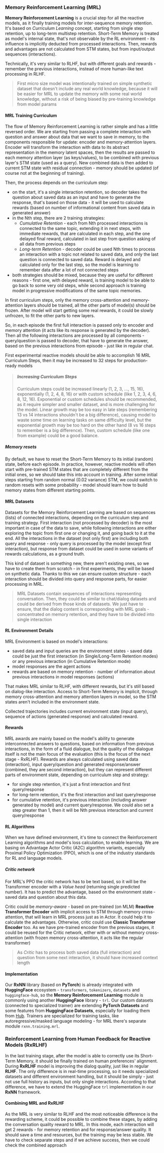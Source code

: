 ### Memory Reinforcement Learning (MRL)
**Memory Reinforcement Learning** is a crucial step for all the reactive models, as it finally training models for inter-sequence memory
retention. It's based on _Curriculum Learning_ concept, starting from single step retention, up to long-term multistep retention. Short-Term
Memory is treated as model's internal state, that's not observable by the RL environment - its influence is implicitly deducted from processed
interactions. Then, rewards and advantages are not calculated from STM states, but from input/output sequences (interactions).

Technically, it's very similar to RLHF, but with different goals and rewards - remember the previous interactions, instead of more human-like
text processing in RLHF.

> First micro size model was intentionally trained on simple synthetic dataset that doesn't include any real world knowledge, because it
> will be easier for MRL to update the memory with some real world knowledge, without a risk of being biased by pre-training knowledge
> from model params

#### MRL Training Curriculum
The flow of Memory Reinforcement Learning is rather simple and has a little reversed order. We are starting from passing a complete interaction
with question and answer about data that we want to save in memory, to the components responsible for update: encoder and memory-attention layers.
Encoder will transform the interaction with data to its abstract representation in the memory latent spaces, then the results are passed to each
memory attention layer (as keys/values), to be combined with previous layer's STM state (used as a query). New combined data is then added to
current STM state with residual connection - memory should be updated (of course not at the beginning of training).

Then, the process depends on the curriculum step:
- on the start, it's a single interaction retention, so decoder takes the question about saved data as an input and have to generate the response,
  that's based on those data - it will be used to calculate rewards (based on number of informational content from saved data in generated answer)
- in the Nth step, there are 2 training strategies:
  - _Cumulative Retention_ - each from Nth processed interactions is connected to the same topic, extending it in next steps, with immediate rewards,
    that are calculated in each step, and the one delayed final reward, calculated in last step from question asking of all data from previous steps
  - _Long-term Retention_ - decoder could be used Nth times to process an interaction with a topic not related to saved data, and only the last
    question is connected to saved data. Reward is delayed and calculated only for the last step, so the model is learning to remember data after
    a lot of not connected steps
- both strategies should be mixed, because they are useful for different reasons - first one, with delayed reward, is training model to be able to
  go back to some very old steps, while second approach is training model in progressive modifications of the same topic memories.

In first curriculum steps, only the memory cross-attention and memory-attention layers should be trained, all the other parts of model(s) should be frozen.
After model will start getting some real rewards, it could be slowly unfrozen, to fit the other parts to new layers.

So, in each episode the first full interaction is passed only to encoder and memory attention (it acts like its response is generated
by the decoder). Then all the following interactions are processed by all components - query/question is passed to decoder, that have
to generate the answer, based on the previous interactions from episode - just like in regular chat.

First experimental reactive models should be able to accomplish 16 MRL Curriculum Steps, then it may be increased to 32 steps for production-ready models

> ##### Increasing Curriculum Steps
> Curriculum steps could be increased linearly (1, 2, 3, ..., 15, 16), exponentially (1, 2, 4, 8, 16) or with custom
> schedule (like 1, 2, 3, 4, 6, 8, 12, 16). Exponential or custom schedules should be recommended, as it require simpler and
> smaller dataset, and is more challenging for the model. Linear growth may be too easy in late steps (remembering 13 vs 14
> interactions shouldn't be a big difference), causing model to waste some time on learning tasks on same difficulty level,
> but the exponential growth may be too hard on the other hand (8 vs 16 steps to remember is a big difference). Then, custom
> schedule (like one from example) could be a good balance.

##### Memory resets
By default, we have to reset the Short-Term Memory to its initial (random) state, before each episode. In practice, however,
reactive models will often start with pre-trained STM states that are completely different from the initial ones, so we
should take this into account in training. After some initial steps starting from random normal (0.02 variance) STM, we
could switch to random resets with some probability - model should learn how to build memory states from different starting
points.

#### MRL Datasets
Datasets for the Memory Reinforcement Learning are based on sequences (lists) of connected interactions, depending on the
curriculum step and training strategy. First interaction (not processed by decoder) is the most important in case of the data
to save, while following interactions are either exploring the topic from first one or changing it, and going back to it at the end.
All the interactions in the dataset (not only first) are including both query and response - only query is processed by the model (except
first interaction), but response from dataset could be used in some variants of rewards calculations, as a ground truth.

This kind of dataset is something new, there aren't existing ones, so we have to create them from scratch - in first experiments,
they will be based on synthetic data. Thanks to this we can ensure custom structure - each interaction should be divided into
query and response parts, for easier processing in MRL.

> MRL Datasets contain sequences of interactions representing conversation. Then, they could be similar to chat/dialog datasets
> and could be derived from those kinds of datasets. We just have to ensure, that the dialog content is corresponding with
> MRL goals - concentrated on memory retention, and they have to be divided into single interaction

#### RL Environment Details
MRL Environment is based on model's interactions:
- saved data and input queries are the environment states - saved data could be just the first interaction (in Single/Long-Term
  Retention modes) or any previous interaction (in Cumulative Retention mode)
- model responses are the agent actions
- rewards are based on memory retention - number of information about previous interactions in model responses (actions)

That makes MRL similar to RLHF, with different rewards, but it's still based on dialog-like interaction. Access to Short-Term
Memory is implicit, through memory cross-attention and memory attention layers in model, so the STM states aren't included
in the environment state.

Collected trajectories includes current environment state (input query), sequence of actions (generated response) and calculated reward.

#### Rewards
MRL awards are mainly based on the model's ability to generate interconnected answers to questions, based on information
from previous interactions, in the form of a fluid dialogue, but the quality of the dialogue itself is not the main focus
of the evaluation (this is the focus of the next stage - RxRLHF). Rewards are always calculated using saved data (interaction),
input query/question and generated response/answer (combined, they are second interaction), but they can represent different parts
of environment state, depending on curriculum step and strategy:
- for single step retention, it's just a first interaction and first query/response
- for long-term retention, it's the first interaction and last query/response
- for cumulative retention, it's previous interaction (including answer generated by model) and current query/response. We
  could also set a step greater than 1, then it will be Nth previous interaction and current query/response

#### RL Algorithms
When we have defined environment, it's time to connect the Reinforcement Learning algorithms and model's loss calculation, to
enable learning. We are basing on Advantage Actor Critic (A2C) algorithm variants, especially Proximal Policy Optimization (PPO),
which is one of the industry standards for RL and language models.

##### Critic network
For MRL's PPO the critic network has to be text based, so it will be the Transformer encoder with a _Value head_ (returning single
predicted number). It has to predict the advantage, based on the environment state - saved data and question about this data.

Critic could be _memory-aware_ - based on pre-trained (on MLM) **Reactive Transformer Encoder** with implicit access to STM
through memory cross-attention, that will learn in MRL process just as in Actor. It could help it to calculate the advantages.
Otherwise, critic could use **Classic Transformer Encoder** too. As we have pre-trained encoder from the previous stages, it
could be reused for the Critic network, either with or without memory cross-attention (with frozen memory cross-attention, it
acts like the regular transformer)

> As _Critic_ has to process both saved data (full interaction) and question from some next interaction, it should have increased
> context length

#### Implementation
Our **RxNN** library (based on **PyTorch**) is already integrated with **HuggingFace** ecosystem - `transformers`, `tokenizers`,
`datasets` and `huggingface-hub`, so the **Memory Reinforcement Learning** module is commonly using another **HuggingFace**
library - `trl`. Our custom datasets (connected to specialized trainer) are extending **PyTorch Datasets** and some features
from **HuggingFace Datasets**, especially for loading them from [Hub](https://huggingface.co). Trainers are specialized for
training tasks, like autoregressive/masked language modeling - for MRL there's separate module `rxnn.training.mrl`.

### Reinforcement Learning from Human Feedback for Reactive Models (RxRLHF)
In the last training stage, after the model is able to correctly use its Short-Term Memory, it should be finally trained on
human preferences' alignment. During **RxRLHF** model is improving the dialog quality, just like in regular **RLHF**. The only
difference is in real-time processing, so it needs specialized datasets and different environment handling, but it should be
simply - just not use full history as inputs, but only single interactions. According to that difference, we have to extend
the HuggingFace `trl` implementation in our **RxNN** framework.

#### Combining MRL and RxRLHF
As the MRL is very similar to RLHF and the most noticeable difference is the rewarding scheme, it could be possible to combine
these stages, by adding the conversation quality reward to MRL. In this mode, each interaction will get 2 rewards - for memory
retention and for response/answer quality. It should save a time and resources, but the training may be less stable. We have
to check separate steps and if we achieve success, then we could check the combined approach

